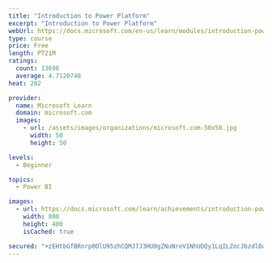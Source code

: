 ```yaml
---
title: "Introduction to Power Platform"
excerpt: "Introduction to Power Platform"
webUrl: https://docs.microsoft.com/en-us/learn/modules/introduction-power-platform/
type: course
price: Free
length: PT21M
ratings:
  count: 13698
  average: 4.7120748
heat: 202

provider:
  name: Microsoft Learn
  domain: microsoft.com
  images:
    - url: /assets/images/organizations/microsoft.com-50x50.jpg
      width: 50
      height: 50

levels:
  - Beginner

topics:
  - Power BI

images:
  - url: https://docs.microsoft.com/learn/achievements/introduction-power-platform-social.png
    width: 800
    height: 400
    isCached: true

secured: "+zEHtbGfBRnrp0OlU95zhCQMJ7J3HU0gZNuNreV1NhUDQy1LqILZocJbzdlDahCF2Wg7mfY8gHnlWlRwihAChkGStsltzg/T/+npKHJh07nUqr4vKajw/VLQF27Q7UO2Vc9Url4Ea74gw+fsOdZ8p3UpcYZ6r/Cp2W21dQY58Y70A8WJ0nMuieUjXajJeoeEBtVF7rdT2FbfvjRzTAJWxj04UyeoFSyUv3edCXV/kZWgS99/FMOx0zikAViHpJP3Ivk0IuoW+qOtXFevvHFIHzeTQEhjWMQZpLeqwooyPczIvJK1FD38fuMc2skU9P+ech8eFGAE9xi2thFgoFFd6wAGi6xQNi0UZTZGr/M4J5I6QRPzZnAee3JJWifQA6BhyWB0uYSHTBZmteEMioqb0A==;V/nsUijZyN2MVCr/uR1Vsg=="
---
```


